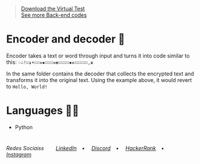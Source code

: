 ><a href="https://github.com/VictorlBueno/cryptographer/archive/refs/heads/main.zip" target="_blank">Download the Virtual Test</a></br>
><a href="https://github.com/stars/VictorlBueno/lists/back-end" target="_blank">See more Back-end codes</a></br>

# Encoder and decoder 🔡
Encoder takes a text or word through input and turns it into code similar to this: <code>♤∴!∷♝☀∷∷✲✸∷∷∷✲✾∷∷∷∷✸✲∷∷∷∷∷,♛</code>

In the same folder contains the decoder that collects the encrypted text and transforms it into the original text. Using the example above, it would revert to <code>Hello, World!</code>

# Languages 👨‍💻
<ul>
  <li>Python</li>
</ul>
 
#
<h6>Redes Sociaiss&ensp;&ensp;&ensp;&ensp;
<a href="https://linkedin.com/in/victorlbueno/" target="_blank">LinkedIn</a>&ensp;&ensp;•&ensp;&ensp;
<a href="https://discordapp.com/users/Playsken#1180" target="_blank">Discord</a>&ensp;&ensp;•&ensp;&ensp;
<a href="https://www.hackerrank.com/Playsken" target="_blank">HackerRank</a>&ensp;&ensp;•&ensp;&ensp;
<a href="https://instagram.com/victorlbueno" target="_blank">Instagram</a></h6>
